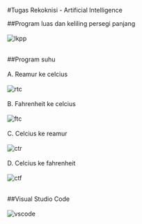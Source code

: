 #Tugas Rekoknisi - Artificial Intelligence


##Program luas dan keliling persegi panjang
   <br><br/>
   ![lkpp](https://user-images.githubusercontent.com/92994688/139077084-c185bb85-8be7-483f-b597-0ecaeeadea72.png)
   <br><br/>
   
##Program suhu
   <br><br/>
   A. Reamur ke celcius
   <br><br/>
   ![rtc](https://user-images.githubusercontent.com/92994688/139077174-12965e5d-db84-4820-834c-a6fdebf47cb3.png)
   <br><br/>
   B. Fahrenheit ke celcius
   <br><br/>
   ![ftc](https://user-images.githubusercontent.com/92994688/139078313-d7a47753-af37-4a3c-83ee-6e44ba4e9629.png)
   <br><br/>
   C. Celcius ke reamur
   <br><br/>
   ![ctr](https://user-images.githubusercontent.com/92994688/139078375-2858c0f1-97bc-45de-9610-5915afb4c771.png)
   <br><br/>
   D. Celcius ke fahrenheit
   <br><br/>
   ![ctf](https://user-images.githubusercontent.com/92994688/139078443-3c1d10fb-9785-4876-a0fc-cd98ffa25a5b.png)
   <br><br/>
   
##Visual Studio Code
   <br><br/>
   ![vscode](https://user-images.githubusercontent.com/92994688/139077305-e874f7a9-65cd-45d8-b434-e6f8fed0abcb.png)
  
